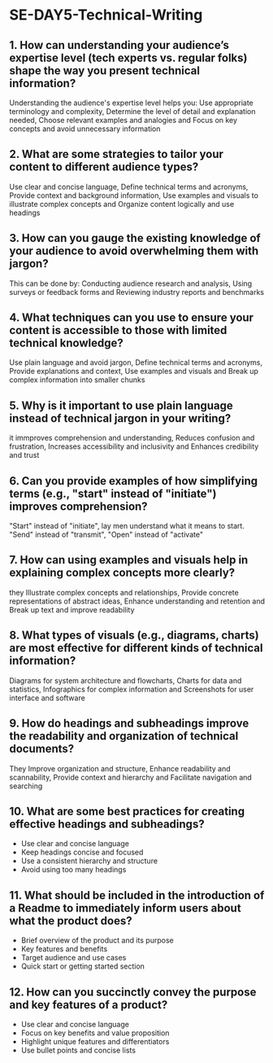 # SE-DAY5-Technical-Writing
## 1. How can understanding your audience’s expertise level (tech experts vs. regular folks) shape the way you present technical information?
Understanding the audience's expertise level helps you: Use appropriate terminology and complexity, Determine the level of detail and explanation needed, Choose relevant examples and analogies and Focus on key concepts and avoid unnecessary information

## 2. What are some strategies to tailor your content to different audience types?
Use clear and concise language, Define technical terms and acronyms, Provide context and background information, Use examples and visuals to illustrate complex concepts and Organize content logically and use headings

## 3. How can you gauge the existing knowledge of your audience to avoid overwhelming them with jargon?
This can be done by:  Conducting audience research and analysis, Using surveys or feedback forms and Reviewing industry reports and benchmarks

## 4. What techniques can you use to ensure your content is accessible to those with limited technical knowledge?
Use plain language and avoid jargon, Define technical terms and acronyms, Provide explanations and context, Use examples and visuals and Break up complex information into smaller chunks

## 5. Why is it important to use plain language instead of technical jargon in your writing?
it immproves comprehension and understanding, Reduces confusion and frustration, Increases accessibility and inclusivity and Enhances credibility and trust

## 6. Can you provide examples of how simplifying terms (e.g., "start" instead of "initiate") improves comprehension?
"Start" instead of "initiate", lay men understand what it means to start. "Send" instead of "transmit", "Open" instead of "activate"

## 7. How can using examples and visuals help in explaining complex concepts more clearly?
they Illustrate complex concepts and relationships, Provide concrete representations of abstract ideas, Enhance understanding and retention and Break up text and improve readability

## 8. What types of visuals (e.g., diagrams, charts) are most effective for different kinds of technical information?
Diagrams for system architecture and flowcharts, Charts for data and statistics, Infographics for complex information and Screenshots for user interface and software

## 9. How do headings and subheadings improve the readability and organization of technical documents?
They Improve organization and structure, Enhance readability and scannability, Provide context and hierarchy and Facilitate navigation and searching

## 10. What are some best practices for creating effective headings and subheadings?
- Use clear and concise language
- Keep headings concise and focused
- Use a consistent hierarchy and structure
- Avoid using too many headings

## 11. What should be included in the introduction of a Readme to immediately inform users about what the product does?
- Brief overview of the product and its purpose
- Key features and benefits
- Target audience and use cases
- Quick start or getting started section

## 12. How can you succinctly convey the purpose and key features of a product?
- Use clear and concise language
- Focus on key benefits and value proposition
- Highlight unique features and differentiators
- Use bullet points and concise lists

